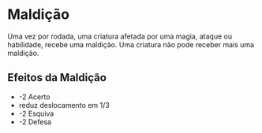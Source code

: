 # Maldição

Uma vez por rodada, uma criatura afetada por uma magia, ataque ou habilidade, recebe uma maldição. 
Uma criatura não pode receber mais uma maldição.

## Efeitos da Maldição
-   -2 Acerto
-  reduz deslocamento em 1/3 
-  -2 Esquiva
-  -2 Defesa

